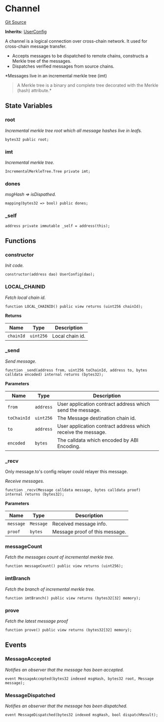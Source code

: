# Channel
[Git Source](https://github.com/darwinia-network/ORMP/blob/bfc33075bd9a7ec216d3d5b5407194e8cde9bd94/src/Channel.sol)

**Inherits:**
[UserConfig](/src/UserConfig.sol/contract.UserConfig.md)

A channel is a logical connection over cross-chain network.
It used for cross-chain message transfer.
- Accepts messages to be dispatched to remote chains,
constructs a Merkle tree of the messages.
- Dispatches verified messages from source chains.

*Messages live in an incremental merkle tree (imt)
> A Merkle tree is a binary and complete tree decorated with
> the Merkle (hash) attribute.*


## State Variables
### root
*Incremental merkle tree root which all message hashes live in leafs.*


```solidity
bytes32 public root;
```


### imt
*Incremental merkle tree.*


```solidity
IncrementalMerkleTree.Tree private imt;
```


### dones
*msgHash => isDispathed.*


```solidity
mapping(bytes32 => bool) public dones;
```


### _self

```solidity
address private immutable _self = address(this);
```


## Functions
### constructor

*Init code.*


```solidity
constructor(address dao) UserConfig(dao);
```

### LOCAL_CHAINID

*Fetch local chain id.*


```solidity
function LOCAL_CHAINID() public view returns (uint256 chainId);
```
**Returns**

|Name|Type|Description|
|----|----|-----------|
|`chainId`|`uint256`|Local chain id.|


### _send

*Send message.*


```solidity
function _send(address from, uint256 toChainId, address to, bytes calldata encoded) internal returns (bytes32);
```
**Parameters**

|Name|Type|Description|
|----|----|-----------|
|`from`|`address`|User application contract address which send the message.|
|`toChainId`|`uint256`|The Message destination chain id.|
|`to`|`address`|User application contract address which receive the message.|
|`encoded`|`bytes`|The calldata which encoded by ABI Encoding.|


### _recv

Only message.to's config relayer could relayer this message.

*Receive messages.*


```solidity
function _recv(Message calldata message, bytes calldata proof) internal returns (bytes32);
```
**Parameters**

|Name|Type|Description|
|----|----|-----------|
|`message`|`Message`|Received message info.|
|`proof`|`bytes`|Message proof of this message.|


### messageCount

*Fetch the messages count of incremental merkle tree.*


```solidity
function messageCount() public view returns (uint256);
```

### imtBranch

*Fetch the branch of incremental merkle tree.*


```solidity
function imtBranch() public view returns (bytes32[32] memory);
```

### prove

*Fetch the latest message proof*


```solidity
function prove() public view returns (bytes32[32] memory);
```

## Events
### MessageAccepted
*Notifies an observer that the message has been accepted.*


```solidity
event MessageAccepted(bytes32 indexed msgHash, bytes32 root, Message message);
```

### MessageDispatched
*Notifies an observer that the message has been dispatched.*


```solidity
event MessageDispatched(bytes32 indexed msgHash, bool dispatchResult);
```

